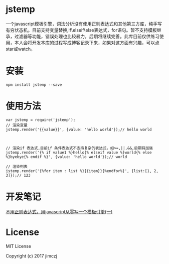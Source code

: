 # jstemp
一个javascript模板引擎，词法分析没有使用正则表达式和其他第三方库，纯手写有穷状态机。目前支持变量替换,if\elseif\else表达式，for语句。暂不支持模板继承，过滤器等功能，错误处理也比较暴力，后期将继续完善。此库目前仅供练习使用，本人会将开发本库的过程写成博客记录下来，如果对这方面有兴趣，可以点star或watch。

# 安装

```
npm install jstemp --save
```
# 使用方法

```
var jstemp = require('jstemp');
// 渲染变量
jstemp.render('{{value}}', {value: 'hello world'});// hello world



// 渲染if 表达式,目前if 条件表达式不支持复杂的表达式，如>=,||,&&,后期将加强
jstemp.render('{% if value1 %}hello{% elseif value %}world{% else %}byebye{% endif %}', {value: 'hello world'});// world

// 渲染列表
jstemp.render('{%for item : list %}{{item}}{%endfor%}', {list:[1, 2, 3]});// 123
```
# 开发笔记

[不用正则表达式，用javascript从零写一个模板引擎(一)](https://github.com/jimczj/blog/issues/23)

# License
MIT License

Copyright (c) 2017 jimczj



